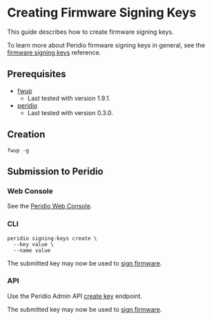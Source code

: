 # Creating Firmware Signing Keys

This guide describes how to create firmware signing keys.

To learn more about Peridio firmware signing keys in general, see the [firmware signing keys](/reference/firmware-signing-keys) reference.

## Prerequisites

- [fwup](https://github.com/fwup-home/fwup)
  - Last tested with version 1.9.1.
- [peridio](https://github.com/peridio/morel/releases)
  - Last tested with version 0.3.0.

## Creation

```text
fwup -g
```

## Submission to Peridio

### Web Console

See the [Peridio Web Console](https://console.cremini.peridio.com).

### CLI

```
peridio signing-keys create \
  --key value \
  --name value
```

The submitted key may now be used to [sign firmware](/guides/creating-firmware#sign-the-fwup-archive).

### API

Use the Peridio Admin API [create key](/admin-api#tag/Keys/paths/~1orgs~1%7Borganization_name%7D~1keys/post) endpoint.

The submitted key may now be used to [sign firmware](/guides/creating-firmware#sign-the-fwup-archive).

